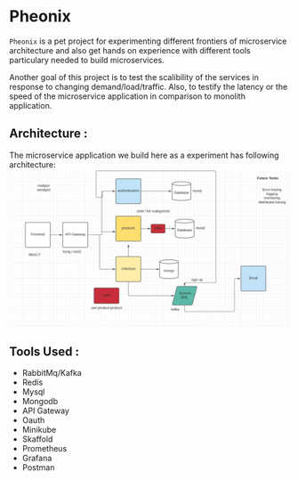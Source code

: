# Pheonix

`Pheonix` is a pet project for experimenting different frontiers of microservice architecture and also get hands on experience with different tools particulary needed to build microservices. 

Another goal of this project is to test the scalibility of the services in response to changing demand/load/traffic. Also, to testify the latency or the speed of the microservice application in comparison to monolith application.   
 
## Architecture :
The microservice application we build here as a experiment has following architecture:
![alt text](https://github.com/limbuu/pheonix-microservice/blob/main/images/architecture.webp)

## Tools Used :
* RabbitMq/Kafka
* Redis
* Mysql
* Mongodb
* API Gateway
* Oauth
* Minikube
* Skaffold
* Prometheus
* Grafana
* Postman



